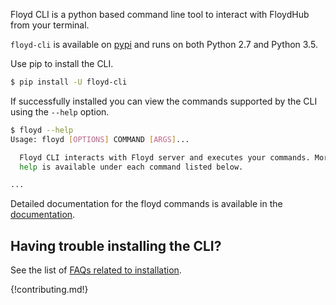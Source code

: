 Floyd CLI is a python based command line tool to interact with FloydHub from your terminal.

`floyd-cli` is available on [pypi](https://pypi.python.org/pypi/floyd-cli) and
runs on both Python 2.7 and Python 3.5.

Use pip to install the CLI.

```bash
$ pip install -U floyd-cli
```

If successfully installed you can view the commands supported by the CLI using the 
`--help` option.

```bash
$ floyd --help
Usage: floyd [OPTIONS] COMMAND [ARGS]...

  Floyd CLI interacts with Floyd server and executes your commands. More
  help is available under each command listed below.

...
```

Detailed documentation for the floyd commands is available in the [documentation](../../commands/index.md).

## Having trouble installing the CLI?

See the list of [FAQs related to installation](../../faqs/installation.md).

{!contributing.md!}
